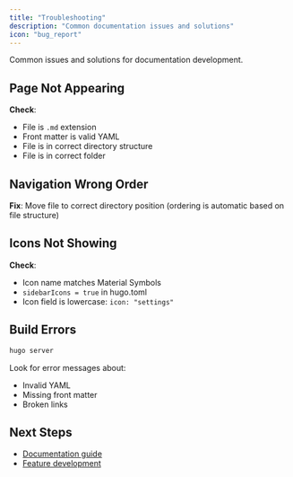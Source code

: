 ```yaml
---
title: "Troubleshooting"
description: "Common documentation issues and solutions"
icon: "bug_report"
---
```


Common issues and solutions for documentation development.

## Page Not Appearing

**Check**:
- File is `.md` extension
- Front matter is valid YAML
- File is in correct directory structure
- File is in correct folder

## Navigation Wrong Order

**Fix**: Move file to correct directory position (ordering is automatic based on file structure)

## Icons Not Showing

**Check**:
- Icon name matches Material Symbols
- `sidebarIcons = true` in hugo.toml
- Icon field is lowercase: `icon: "settings"`

## Build Errors

```bash
hugo server
```

Look for error messages about:
- Invalid YAML
- Missing front matter
- Broken links

## Next Steps

- [Documentation guide](/docs/contributing/documentation/)
- [Feature development](/docs/contributing/features/)

